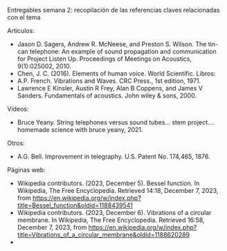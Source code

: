 Entregables semana 2: recopilación de las referencias claves relacionadas con el tema

Artículos:
- Jason D. Sagers, Andrew R. McNeese, and Preston S. Wilson. The tin-can telephone: An example of sound propagation and communication for Project Listen Up. Proceedings of Meetings on Acoustics, 9(1):025002, 2010.
- Chen, J. C. (2016). Elements of human voice. World Scientific.
Libros:
- A.P. French. Vibrations and Waves. CRC Press., 1st edition, 1971.
- Lawrence E Kinsler, Austin R Frey, Alan B Coppens, and James V Sanders. Fundamentals of acoustics. John wiley & sons, 2000.

Videos:
- Bruce Yeany. String telephones versus sound tubes... stem project.... homemade science with bruce yeany, 2021.

Otros:
- A.G. Bell. Improvement in telegraphy. U.S. Patent No. 174,465, 1876.

Páginas web:
- Wikipedia contributors. (2023, December 5). Bessel function. In Wikipedia, The Free Encyclopedia. Retrieved 14:18, December 7, 2023, from https://en.wikipedia.org/w/index.php?title=Bessel_function&oldid=1188439541
- Wikipedia contributors. (2023, December 6). Vibrations of a circular membrane. In Wikipedia, The Free Encyclopedia. Retrieved 16:58, December 7, 2023, from https://en.wikipedia.org/w/index.php?title=Vibrations_of_a_circular_membrane&oldid=1188620289
-
